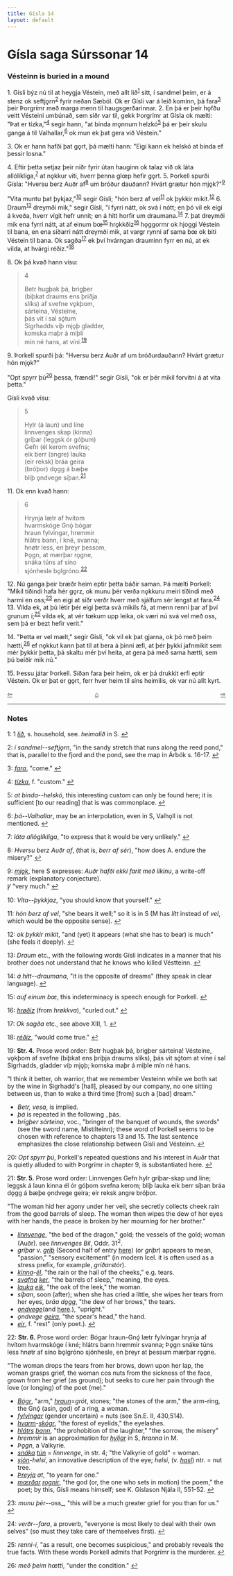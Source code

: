 ```yaml
---
title: Gísla 14
layout: default
---
```


# Gísla saga Súrssonar 14

### Vésteinn is buried in a mound

1\. Gísli býz nú til at heygja Véstein, með allt lið<sup id="a1">[1](#myfootnote1)</sup> sitt, í sandmel þeim, er á stenz ok seftj&#x1EB;rn<sup id="a2">[2](#myfootnote2)</sup> fyrir neðan Sæból. Ok er Gísli var á leið kominn, þá fara<sup id="a3">[3](#myfootnote3)</sup> þeir Þorgrímr með marga menn til haugsgerðarinnar. 2. En þá er þeir h&#x1EB;fðu veitt Vésteini umbúnað, sem siðr var til, gekk Þorgrímr at Gísla ok mælti: "Þat er tízka,"<sup id="a4">[4](#myfootnote4)</sup> segir hann, "at binda m&#x1EB;nnum helzkó<sup id="a5">[5](#myfootnote5)</sup> þá er þeir skulu ganga á til Valhallar,<sup id="a6">[6](#myfootnote6)</sup> ok mun ek þat gera við Véstein."

3\. Ok er hann hafði þat g&#x1EB;rt, þá mælti hann: "Eigi kann ek helskó at binda ef þessir losna."

4\. Eftir þetta setjaz þeir niðr fyrir útan hauginn ok talaz við ok láta allólíkliga,<sup id="a7">[7](#myfootnote7)</sup> at n&#x1EB;kkur viti, hverr þenna gl&oelig;p hefir g&#x1EB;rt. 5. Þorkell spurði Gísla: "Hversu berz Auðr af<sup id="a8">[8](#myfootnote8)</sup> um bróður dauðann? Hvárt grætur hón mj&#x1EB;k?"<sup id="a9">[9](#myfootnote9)</sup>

"Vita muntu þat þykjaz,"<sup id="a10">[10](#myfootnote10)</sup> segir Gísli; "hón berz af vel<sup id="a11">[11](#myfootnote11)</sup> ok þykkir mikit.<sup id="a12">[12](#myfootnote12)</sup> 6. Draum<sup id="a13">[13](#myfootnote13)</sup> dreymði mik," segir Gísli, "í fyrri nátt, ok svá í nótt; en þó vil ek eigi á kveða, hverr vígit hefr unnit; en á hitt horfir um draumana.<sup id="a14">[14](#myfootnote14)</sup> 7. þat dreymði mik ena fyrri nátt, at af einum b&oelig;<sup id="a15">[15](#myfootnote15)</sup> hr&#x1EB;kkðiz<sup id="a16">[16](#myfootnote16)</sup> h&#x1EB;ggormr ok hjoggi Véstein til bana, en ena síðarri nátt dreymði mik, at vargr rynni af sama b&oelig; ok biti Véstein til bana. Ok sagða<sup id="a17">[17](#myfootnote17)</sup> ek því hvárngan drauminn fyrr en nú, at ek vilda, at hvárgi réðiz."<sup id="a18">[18](#myfootnote18)</sup>

8\. Ok þá kvað hann vísu:

>4   
>
>Betr hugþak þá, brigþer   
>(biþkat draums ens þriðja   
>slíks) af svefne v&#x1EB;kþom,   
>sárteina, Vésteine,   
>þás vit í sal sǫ́tum   
>Sigrhadds viþ mj&#x1EB;þ gladder,   
>komska maþr á miþli   
>mín né hans, at víni.<sup id="a19">[19](#myfootnote19)</sup>

9\. Þorkell spurði þá: "Hversu berz Auðr af um bróðurdauðann? Hvárt grætur hón mj&#x1EB;k?"

"Opt spyrr þú<sup id="a20">[20](#myfootnote20)</sup> þessa, frændi!" segir Gísli, "ok er þér mikil forvitni á at vita þetta."

Gísli kvað vísu:

>5  
>
>Hylr (á laun) und líne   
linnvenges skap (kinna)   
gríþar (leggsk ór góþum)   
Gefn (él kerom svefna;   
eik berr (angre) lauka   
(eir reksk) bráa geira   
(bróþor) d&#x1EB;gg á bæþe   
blíþ &#x1EB;ndvege síþan.<sup id="a21">[21](#myfootnote21)</sup>   

11\. Ok enn kvað hann:

>6
>
>Hrynja lætr af hvítom   
hvarmskóge Gnǫ́ bógar   
hraun fylvingar, hremmir   
hlátrs bann, í kné, svanna;   
hn&oslash;tr less, en þreyr þessom,   
Þ&#x1EB;gn, at mærþar r&#x1EB;gne,   
snáka túns af síno   
sjónhesle b&#x1EB;lgróno.<sup id="a22">[22](#myfootnote22)</sup>   

12\. Nú ganga þeir bræðr heim eptir þetta báðir saman. Þá mælti Þorkell: "Mikil tíðindi hafa hér g&#x1EB;rz, ok munu þér verða n&#x1EB;kkuru meiri tíðindi með harmi en oss;<sup id="a23">[23](#myfootnote23)</sup> en eigi at síðr verðr hverr með sjálfum sér lengst at fara.<sup id="a24">[24](#myfootnote24)</sup> 13. Vilda ek, at þú létir þér eigi þetta svá mikils fá, at menn renni þar af því grunum í;<sup id="a25">[25](#myfootnote25)</sup> vilda ek, at vér t&oelig;kum upp leika, ok væri nú svá vel með oss, sem þá er bezt hefir verit."

14\. "Þetta er vel mælt," segir Gísli, "ok vil ek þat gjarna, ok þó með þeim hætti,<sup id="a26">[26](#myfootnote26)</sup> ef n&#x1EB;kkut kann þat til at bera á þinni æfi, at þér þykki jafnmikit sem mér þykkir þetta, þá skaltu mér því heita, at gera þá með sama hætti, sem þú beiðir mik nú."

15\. Þessu játar Þorkell. Síðan fara þeir heim, ok er þá drukkit erfi eptir Véstein. Ok er þat er g&#x1EB;rt, ferr hver heim til síns heimilis, ok var nú allt kyrt.

<div style="float: left"><a href="http://rcblack.net/Gisla_saga/Gisla_13">⇦</a></div>
<div style="float: right"><a href="http://rcblack.net/Gisla_saga/Gisla_15">⇨</a></div>
<div style="margin: 0 auto; width: 100px;"><a href="http://rcblack.net/Gisla_saga/Gisla_home">&#8962;</a></div>

---

### Notes

<a name="myfootnote1" id="f1">1</a>:
1 [_lið_](http://web.ff.cuni.cz/cgi-bin/uaa_slovnik/gmc_search_v3?cmd=viewthis&id=cv:b0387:6), s. household, see. _heimalið_ in S.
[↩](#a1)

<a name="myfootnote2" id="f2">2</a>:
 _í sandmel--seftj&#x1EB;rn_, "in the sandy stretch that runs along the reed pond," that is, parallel to the fjord and the pond, see the map in Árbók s. 16-17.
[↩](#a2)

<a name="myfootnote3" id="f3">3</a>:
 [_fara_](http://web.ff.cuni.cz/cgi-bin/uaa_slovnik/gmc_search_v3?cmd=viewthis&id=cv:b0141:27), "come."
[↩](#a3)

<a name="myfootnote4" id="f4">4</a>:
 [_tízka_](http://web.ff.cuni.cz/cgi-bin/uaa_slovnik/gmc_search_v3?cmd=viewthis&id=cv:b0633:18), f. "custom."
[↩](#a4)

<a name="myfootnote5" id="f5">5</a>:
 _at binda--helskó_, this interesting custom can only be found here; it is sufficient [to our reading] that is was commonplace.
[↩](#a5)

<a name="myfootnote6" id="f6">6</a>:
 _þá--Valhallar_, may be an interpolation, even in S, Valh&#x1EB;ll is not mentioned.
[↩](#a6)

<a name="myfootnote7" id="f7">7</a>:
 _láta allóglíkliga_, "to express that it would be very unlikely."
[↩](#a7)

<a name="myfootnote8" id="f8">8</a>:
 _Hversu berz Auðr af_, (that is, _berr af sér_), "how does A. endure the misery?"
[↩](#a8)

<a name="myfootnote9" id="f9">9</a>:
 [_mj&#x1EB;k_](http://web.ff.cuni.cz/cgi-bin/uaa_slovnik/gmc_search_v3?cmd=viewthis&id=cv:b0433:5), here S expresses: _Auðr hafði ekki farit með líkinu_, a write-off remark (explanatory conjecture).   
  &#42856; "very much."
[↩](#a9)

<a name="myfootnote10" id="f10">10</a>:
 _Vita--þykkjaz_, "you should know that yourself."
[↩](#a10)

<a name="myfootnote11" id="f11">11</a>:
 _hón berz af vel_, "she bears it well;" so it is in S (M has _lítt_ instead of _vel_, which would be the opposite sense).
[↩](#a11)

<a name="myfootnote12" id="f12">12</a>:
 _ok þykkir mikit_, "and (yet) it appears (what she has to bear) is much" (she feels it deeply).
[↩](#a12)

<a name="myfootnote13" id="f13">13</a>:
 _Draum_ etc., with the following words Gísli indicates in a manner that his brother does not understand that he knows who killed Véstteinn.
[↩](#a13)

<a name="myfootnote14" id="f14">14</a>:
 _á hitt--draumana_, "it is the opposite of dreams" (they speak in clear language).
[↩](#a14)

<a name="myfootnote15" id="f15">15</a>:
 _auf einum b&oelig;_, this indeterminacy is speech enough for Þorkell.
[↩](#a15)

<a name="myfootnote16" id="f16">16</a>:
 [_hr&oslash;ðiz_](http://web.ff.cuni.cz/cgi-bin/uaa_slovnik/gmc_search_v3?cmd=viewthis&id=cv:b0290:1) (from _hr&oslash;kkva_), "curled out."
[↩](#a16)

<a name="myfootnote17" id="f17">17</a>:
 _Ok sagða_ etc., see above XIII, 1.
[↩](#a17)

<a name="myfootnote18" id="f18">18</a>:
 [_réðiz_](http://web.ff.cuni.cz/cgi-bin/uaa_slovnik/gmc_search_v3?cmd=viewthis&id=cv:b0485:15), "would come true."
[↩](#a18)

<a name="myfootnote19" id="f19">19</a>:
 __Str. 4.__ Prose word order: Betr hugþak þá, brigþer sárteina! Vésteine, v&#x1EB;kþom af svefne (biþkat ens þriþja draums slíks), þás vit sǫ́tom at víne í sal Sigrhadds, gladder viþ mj&#x1EB;þ; komska maþr á miþle mín né hans.

"I think it better, oh warrior, that we remember Vesteinn while we both sat by the wine in Sigrhadd's [hall], pleased by our company, no one sitting between us, than to wake a third time [from] such a [bad] dream."

* _Betr, vesa_, is implied.
* _þá_ is repeated in the following _þás.
* _brigþer sárteina_, voc., "bringer of the banquet of wounds, the swords" (see the sword name, Mistilteinn); these word of Þorkell seems to be chosen with reference to chapters 13 and 15. The last sentence emphasizes the close relationship between Gísli and Vésteinn.
[↩](#a19)

<a name="myfootnote20" id="f20">20</a>:
 _Opt spyrr þú_, Þorkell's repeated questions and his interest in Auðr that is quietly alluded to with Þorgrímr in chapter 9, is substantiated here.
[↩](#a20)

<a name="myfootnote21" id="f21">21</a>:
 __Str. 5.__ Prose word order: Linnvenges Gefn hylr gríþar-skap und líne; leggsk á laun kinna él ór góþom svefna kerom; blíþ lauka eik berr síþan bráa d&#x1EB;gg á bæþe &#x1EB;ndvege geira; eir reksk angre bróþor.

"The woman hid her agony under her veil, she secretly collects cheek rain from the good barrels of sleep. The woman then wipes the dew of her eyes with her hands, the peace is broken by her mourning for her brother."

* [_linnvenge_](http://web.ff.cuni.cz/cgi-bin/uaa_slovnik/gmc_search_v3?cmd=viewthis&id=cv:b0390:14), "the bed of the dragon," gold; the vessels of the gold; woman (Auðr). see _linnvenges Bil_, Oddr. 31<sup>2</sup>.
* _gríþar_ v. [_gríþ_](http://web.ff.cuni.cz/cgi-bin/uaa_slovnik/gmc_search_v3?cmd=viewthis&id=cv:b0215:27) (Second half of entry [here](http://web.ff.cuni.cz/cgi-bin/uaa_slovnik/gmc_search_v3?cmd=viewthis&id=cv:b0216:1)) (or _gríþr_) appears to mean, "passion," "sensory excitement" (in modern Icel. it is often used as a stress prefix, for example, _gríðarstór_).
* [_kinna_](http://web.ff.cuni.cz/cgi-bin/uaa_slovnik/gmc_search_v3?cmd=viewthis&id=cv:b0338:31)-[_él_](http://web.ff.cuni.cz/cgi-bin/uaa_slovnik/gmc_search_v3?cmd=viewthis&id=cv:b0125:7), "the rain or the hail of the cheeks," e.g. tears.
* [_svafna_](http://web.ff.cuni.cz/cgi-bin/uaa_slovnik/gmc_search_v3?cmd=viewthis&id=cv:b0606:64) [_ker_](http://web.ff.cuni.cz/cgi-bin/uaa_slovnik/gmc_search_v3?cmd=viewthis&id=cv:b0337:12), "the barrels of sleep," meaning, the eyes.
* [_lauka_](http://web.ff.cuni.cz/cgi-bin/uaa_slovnik/gmc_search_v3?cmd=viewthis&id=cv:b0374:46) [_eik_](http://web.ff.cuni.cz/cgi-bin/uaa_slovnik/gmc_search_v3?cmd=viewthis&id=cv:b0119:31), "the oak of the leek," the woman.
* _síþan_, soon (after); when she has cried a little, she wipes her tears from her eyes, _bráa d&#x1EB;gg_, "the dew of her brows," the tears.
* [_&#x1EB;ndvege_](http://web.ff.cuni.cz/cgi-bin/uaa_slovnik/gmc_search_v3?cmd=viewthis&id=cv:b0764:41)(and [here](http://web.ff.cuni.cz/cgi-bin/uaa_slovnik/gmc_search_v3?cmd=viewthis&id=cv:b0765:1).), "upright."
* _&#x1EB;ndvege_ [_geira_](http://web.ff.cuni.cz/cgi-bin/uaa_slovnik/gmc_search_v3?cmd=viewthis&id=cv:b0196:12), "the spear's head," the hand.
* [_eir_](http://web.ff.cuni.cz/cgi-bin/uaa_slovnik/gmc_search_v3?cmd=viewthis&id=cv:b0123:63), f. "rest" (only poet.).
[↩](#a21)

<a name="myfootnote22" id="f22">22</a>:
 __Str. 6.__ Prose word order: Bógar hraun-Gnǫ́ lætr fylvingar hrynja af hvítom hvarmskóge í kné; hlátrs bann hremmir svanna; Þ&#x1EB;gn snáke túns less hn&oslash;tr af síno b&#x1EB;lgróno sjónhesle, en þreyr at þessum mærþar r&#x1EB;gne.

"The woman drops the tears from her brows, down upon her lap, the woman grasps grief, the woman cos nuts from the sickness of the face, grown from her grief (as ground); but seeks to cure her pain through the love (or longing) of the poet (me)."

*  [_Bógr_](http://web.ff.cuni.cz/cgi-bin/uaa_slovnik/gmc_search_v3?cmd=viewthis&id=cv:b0073:30), "arm," [_hraun_](http://web.ff.cuni.cz/cgi-bin/uaa_slovnik/gmc_search_v3?cmd=viewthis&id=cv:b0282:22)=_grót_, stones; "the stones of the arm," the arm-ring, the Gnǫ́ (asin, god) of a ring, a woman.
* [_fylvingar_](http://web.ff.cuni.cz/cgi-bin/uaa_slovnik/gmc_search_v3?cmd=viewthis&id=cv:b0180:2) (gender uncertain) = nuts (see Sn.E. II, 430,514).
* [_hvarm_](http://web.ff.cuni.cz/cgi-bin/uaa_slovnik/gmc_search_v3?cmd=viewthis&id=cv:b0296:17)-[_skógr_](http://web.ff.cuni.cz/cgi-bin/uaa_slovnik/gmc_search_v3?cmd=viewthis&id=cv:b0555:37), "the forest of eyelids," the eyelashes.
* [_hlátrs_](http://web.ff.cuni.cz/cgi-bin/uaa_slovnik/gmc_search_v3?cmd=viewthis&id=cv:b0270:7) [_bann_](http://web.ff.cuni.cz/cgi-bin/uaa_slovnik/gmc_search_v3?cmd=viewthis&id=cv:b0051:14), "the prohobition of the laughter," "the sorrow, the misery"
* _hremmir_ is an approximation for [_hyljar_](http://web.ff.cuni.cz/cgi-bin/uaa_slovnik/gmc_search_v3?cmd=viewthis&id=cv:b0304:13) in S, _hranna_ in M.
* _Þ&#x1EB;gn_, a Valkyrie.
* [_snáka_](http://web.ff.cuni.cz/cgi-bin/uaa_slovnik/gmc_search_v3?cmd=viewthis&id=cv:b0573:48) [_tún_](http://web.ff.cuni.cz/cgi-bin/uaa_slovnik/gmc_search_v3?cmd=viewthis&id=cv:b0644:28) = _linnvenge_, in str. 4; "the Valkyrie of gold" = woman.
* [_sjón_](http://web.ff.cuni.cz/cgi-bin/uaa_slovnik/gmc_search_v3?cmd=viewthis&id=cv:b0535:7)-_helsi_, an innovative description of the eye; _helsi_, (v. [_hasl_](http://web.ff.cuni.cz/cgi-bin/uaa_slovnik/gmc_search_v3?cmd=viewthis&id=cv:b0240:35)) ntr. = nut tree.
* [_Þreyja_](http://web.ff.cuni.cz/cgi-bin/uaa_slovnik/gmc_search_v3?cmd=viewthis&id=cv:b0745:8) _at_, "to yearn for one."
* [_m&oelig;rðar_](http://web.ff.cuni.cz/cgi-bin/uaa_slovnik/gmc_search_v3?cmd=viewthis&id=cv:b0443:8) [_r&#x1EB;gnir_](http://web.ff.cuni.cz/cgi-bin/uaa_slovnik/gmc_search_v3?cmd=viewthis&id=cv:b0488:45), "the god (or, the one who sets in motion) the poem," the poet; by this, Gísli means himself; see K. Gíslason Njála II, 551-52.
[↩](#a22)

<a name="myfootnote23" id="f23">23</a>:
 _munu þér_--oss_, "this will be a much greater grief for you than for us."
[↩](#a23)

<a name="myfootnote24" id="f24">24</a>:
 _verðr--fara_, a proverb, "everyone is most likely to deal with their own selves" (so must they take care of themselves first).
[↩](#a24)

<a name="myfootnote25" id="f25">25</a>:
 _renni-í_, "as a result, one becomes suspicious," and probably reveals the true facts. With these words Þorkell admits that Þorgrímr is the murderer.
[↩](#a25)

<a name="myfootnote26" id="f26">26</a>:
 _með þeim h&oelig;tti_, "under the condition."
[↩](#a26)
